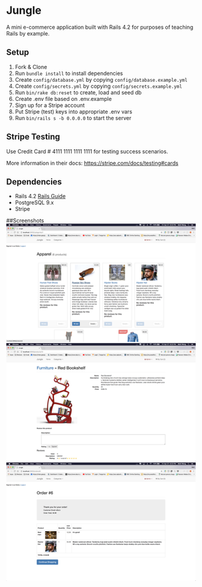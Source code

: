 # Jungle

A mini e-commerce application built with Rails 4.2 for purposes of teaching Rails by example.


## Setup

1. Fork & Clone
2. Run `bundle install` to install dependencies
3. Create `config/database.yml` by copying `config/database.example.yml`
4. Create `config/secrets.yml` by copying `config/secrets.example.yml`
5. Run `bin/rake db:reset` to create, load and seed db
6. Create .env file based on .env.example
7. Sign up for a Stripe account
8. Put Stripe (test) keys into appropriate .env vars
9. Run `bin/rails s -b 0.0.0.0` to start the server

## Stripe Testing

Use Credit Card # 4111 1111 1111 1111 for testing success scenarios.

More information in their docs: <https://stripe.com/docs/testing#cards>

## Dependencies

* Rails 4.2 [Rails Guide](http://guides.rubyonrails.org/v4.2/)
* PostgreSQL 9.x
* Stripe

##Screenshots
![Category Page](https://github.com/mattwong59/jungle-rails/blob/master/docs/categories-apparel.png)
![Product Page](https://github.com/mattwong59/jungle-rails/blob/master/docs/product-page.png)
![Order Page](https://github.com/mattwong59/jungle-rails/blob/master/docs/jungle-order-page.png)
